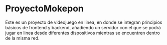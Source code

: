 # ProyectoMokepon

Este es un proyecto de videojuego en linea, en donde se integran principios básicos de frontend y backend, añadiendo un servidor con el que se podrá jugar en linea desde diferentes dispositivos mientras se encuentren dentro de la misma red.
